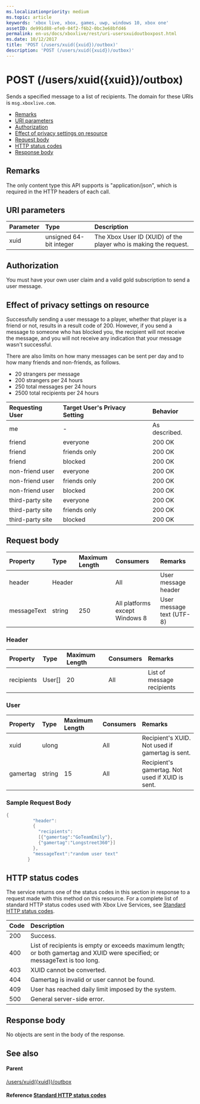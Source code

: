 ```yaml
---
ms.localizationpriority: medium
ms.topic: article
keywords: 'xbox live, xbox, games, uwp, windows 10, xbox one'
assetID: de991d88-efe0-04f2-f6b2-0bc3e68bfd46
permalink: en-us/docs/xboxlive/rest/uri-usersxuidoutboxpost.html
ms.date: 10/12/2017
title: 'POST (/users/xuid({xuid})/outbox)'
description: 'POST (/users/xuid({xuid})/outbox)'
---
```


# POST \(/users/xuid\({xuid}\)/outbox\)

Sends a specified message to a list of recipients. The domain for these URIs is `msg.xboxlive.com`.

* [Remarks](post-users-xuid-xuid-outbox.md#ID4EV)
* [URI parameters](post-users-xuid-xuid-outbox.md#ID4EAB)
* [Authorization](post-users-xuid-xuid-outbox.md#ID4ENB)
* [Effect of privacy settings on resource](post-users-xuid-xuid-outbox.md#ID4EYB)
* [Request body](post-users-xuid-xuid-outbox.md#ID4E3F)
* [HTTP status codes](post-users-xuid-xuid-outbox.md#ID4ETCAC)
* [Response body](post-users-xuid-xuid-outbox.md#ID4E1EAC)

## Remarks <a id="ID4EV"></a>

The only content type this API supports is "application/json", which is required in the HTTP headers of each call.

## URI parameters <a id="ID4EAB"></a>

| Parameter | Type | Description |
| :--- | :--- | :--- |
| xuid | unsigned 64-bit integer | The Xbox User ID \(XUID\) of the player who is making the request. |

## Authorization <a id="ID4ENB"></a>

You must have your own user claim and a valid gold subscription to send a user message.

## Effect of privacy settings on resource <a id="ID4EYB"></a>

Successfully sending a user message to a player, whether that player is a friend or not, results in a result code of 200. However, if you send a message to someone who has blocked you, the recipient will not receive the message, and you will not receive any indication that your message wasn't successful.

There are also limits on how many messages can be sent per day and to how many friends and non-friends, as follows.

* 20 strangers per message
* 200 strangers per 24 hours
* 250 total messages per 24 hours
* 2500 total recipients per 24 hours

| Requesting User | Target User's Privacy Setting | Behavior |
| :--- | :--- | :--- |
| me | - | As described. |
| friend | everyone | 200 OK |
| friend | friends only | 200 OK |
| friend | blocked | 200 OK |
| non-friend user | everyone | 200 OK |
| non-friend user | friends only | 200 OK |
| non-friend user | blocked | 200 OK |
| third-party site | everyone | 200 OK |
| third-party site | friends only | 200 OK |
| third-party site | blocked | 200 OK |

## Request body <a id="ID4E3F"></a>

| Property | Type | Maximum Length | Consumers | Remarks |
| :--- | :--- | :--- | :--- | :--- |
| header | Header |  | All | User message header |
| messageText | string | 250 | All platforms except Windows 8 | User message text \(UTF-8\) |

### Header

| Property | Type | Maximum Length | Consumers | Remarks |
| :--- | :--- | :--- | :--- | :--- |
| recipients | User\[\] | 20 | All | List of message recipients |

### User

| Property | Type | Maximum Length | Consumers | Remarks |
| :--- | :--- | :--- | :--- | :--- |
| xuid | ulong |  | All | Recipient's XUID. Not used if gamertag is sent. |
| gamertag | string | 15 | All | Recipient's gamertag. Not used if XUID is sent. |

### Sample Request Body

```cpp
{
          "header":
          {
            "recipients":
            [{"gamertag":"GoTeamEmily"},
            {"gamertag":"Longstreet360"}]
          },
          "messageText":"random user text"
        }
```

## HTTP status codes <a id="ID4ETCAC"></a>

The service returns one of the status codes in this section in response to a request made with this method on this resource. For a complete list of standard HTTP status codes used with Xbox Live Services, see [Standard HTTP status codes](https://github.com/LucienHH/docs-xsapi/tree/8aaeb3d77dec37e3bd2a1d99ea913649665f2490/additional/httpstatuscodes.md).

| Code | Description |
| :--- | :--- |
| 200 | Success. |
| 400 | List of recipients is empty or exceeds maximum length; or both gamertag and XUID were specified; or messageText is too long. |
| 403 | XUID cannot be converted. |
| 404 | Gamertag is invalid or user cannot be found. |
| 409 | User has reached daily limit imposed by the system. |
| 500 | General server-side error. |

## Response body <a id="ID4E1EAC"></a>

No objects are sent in the body of the response.

## See also <a id="ID4EJFAC"></a>

#### Parent <a id="ID4ELFAC"></a>

[/users/xuid\({xuid}\)/outbox](https://github.com/LucienHH/docs-xsapi/tree/8aaeb3d77dec37e3bd2a1d99ea913649665f2490/work-in-progress/users/uri-usersxuidoutbox.md)

#### Reference  [Standard HTTP status codes](https://github.com/LucienHH/docs-xsapi/tree/8aaeb3d77dec37e3bd2a1d99ea913649665f2490/additional/httpstatuscodes.md) <a id="ID4EZFAC"></a>

